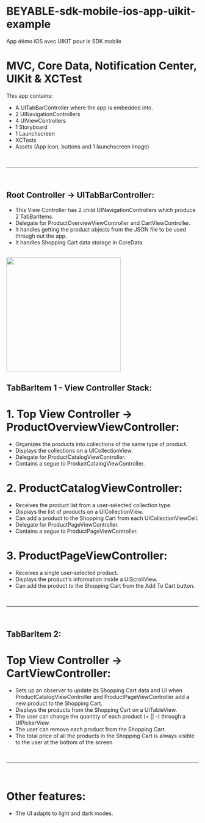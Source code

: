 # BEYABLE-sdk-mobile-ios-app-uikit-example
 App démo iOS avec UIKIT pour le SDK mobile



# MVC, Core Data, Notification Center, UIKit & XCTest



This app contains:

* A UITabBarController where the app is embedded into.
* 2 UINavigationControllers
* 4 UIViewControllers
* 1 Storyboard
* 1 Launchscreen
* XCTests 
* Assets (App icon, buttons and 1 launchscreen image)

<br>
<hr>
<br>

## Root Controller -> UITabBarController:

* This View Controller has 2 child UINavigationControllers which produce 2 TabBarItems.
* Delegate for ProductOverviewViewController and CartViewController.
* It handles getting the product objects from the JSON file to be used through out the app.
* It handles Shopping Cart data storage in CoreData.

<br>

<img src="Assets/Clips/Shopping_App_iOS.gif" width ="300">

<br>


## TabBarItem 1 - View Controller Stack:

# 1. Top View Controller -> ProductOverviewViewController:

* Organizes the products into collections of the same type of product.
* Displays the collections on a UICollectionView.
* Delegate for ProductCatalogViewController.
* Contains a segue to ProductCatalogViewController.

# 2. ProductCatalogViewController:

* Receives the product list from a user-selected collection type.
* Displays the list of products on a UICollectionView.
* Can add a product to the Shopping Cart from each UICollectionViewCell.
* Delegate for ProductPageViewController.
* Contains a segue to ProductPageViewController.

# 3. ProductPageViewController:

* Receives a single user-selected product.
* Displays the product's information inside a UIScrollView.
* Can add the product to the Shopping Cart from the Add To Cart button.

<br>
<hr>
<br>

## TabBarItem 2:

# Top View Controller -> CartViewController:

* Sets up an observer to update its Shopping Cart data and UI when ProductCatalogViewController and ProductPageViewController add a new product to the Shopping Cart.
* Displays the products from the Shopping Cart on a UITableView.
* The user can change the quantity of each product (+ || -) through a UIPickerView.
* The user can remove each product from the Shopping Cart.
* The total price of all the products in the Shopping Cart is always visible to the user at the bottom of the screen.

<br>
<hr>
<br>

# Other features:

* The UI adapts to light and dark modes.







